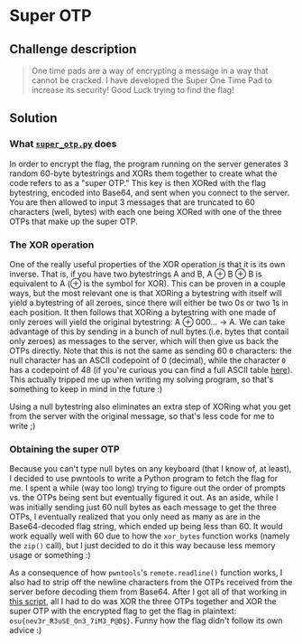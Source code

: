 # Super OTP

## Challenge description

> One time pads are a way of encrypting a message in a way that cannot be cracked. I have developed the Super One Time Pad to increase its security!
Good Luck trying to find the flag!

## Solution

### What [`super_otp.py`](./provided/super_otp.py) does

In order to encrypt the flag, the program running on the server generates 3 random 60-byte bytestrings and XORs them together to create what the code refers to as a "super OTP." This key is then XORed with the flag bytestring, encoded into Base64, and sent when you connect to the server. You are then allowed to input 3 messages that are truncated to 60 characters (well, bytes) with each one being XORed with one of the three OTPs that make up the super OTP.

### The XOR operation

One of the really useful properties of the XOR operation is that it is its own inverse. That is, if you have two bytestrings A and B, A ⊕ B ⊕ B is equivalent to A (⊕ is the symbol for XOR). This can be proven in a couple ways, but the most relevant one is that XORing a bytestring with itself will yield a bytestring of all zeroes, since there will either be two 0s or two 1s in each position. It then follows that XORing a bytestring with one made of only zeroes will yield the original bytestring: A ⊕ 000... -> A. We can take advantage of this by sending in a bunch of null bytes (i.e. bytes that contail only zeroes) as messages to the server, which will then give us back the OTPs directly. Note that this is not the same as sending 60 `0` characters: the null character has an ASCII codepoint of 0 (decimal), while the character `0` has a codepoint of 48 (if you're curious you can find a full ASCII table [here](https://www.asciitable.com/)). This actually tripped me up when writing my solving program, so that's something to keep in mind in the future :)

Using a null bytestring also eliminates an extra step of XORing what you get from the server with the original message, so that's less code for me to write ;)

### Obtaining the super OTP

Because you can't type null bytes on any keyboard (that I know of, at least), I decided to use pwntools to write a Python program to fetch the flag for me. I spent a while (way too long) trying to figure out the order of prompts vs. the OTPs being sent but eventually figured it out. As an aside, while I was initially sending just 60 null bytes as each message to get the three OTPs, I eventually realized that you only need as many as are in the Base64-decoded flag string, which ended up being less than 60. It would work equally well with 60 due to how the `xor_bytes` function works (namely the `zip()` call), but I just decided to do it this way because less memory usage or something :)

As a consequence of how `pwntools`'s `remote.readline()` function works, I also had to strip off the newline characters from the OTPs received from the server before decoding them from Base64. After I got all of that working in [this script](./otp_crack.py), all I had to do was XOR the three OTPs together and XOR the super OTP with the encrypted flag to get the flag in plaintext: `osu{nev3r_R3uSE_On3_7iM3_P@D$}`. Funny how the flag didn't follow its own advice :)